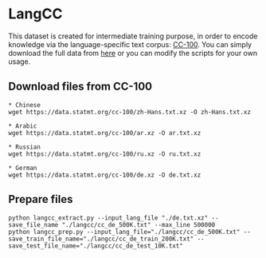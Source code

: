 # LangCC

This dataset is created for intermediate training purpose, in order to encode knowledge via the language-specific text corpus: [CC-100](https://data.statmt.org/cc-100/).
You can simply download the full data from [here](https://drive.google.com/drive/folders/18WSQQp6omwgR1KHzmyw13KQBBdd3voHB?usp=sharing) or you can modify the scripts for your own usage.


## Download files from CC-100
```
* Chinese
wget https://data.statmt.org/cc-100/zh-Hans.txt.xz -O zh-Hans.txt.xz

* Arabic
wget https://data.statmt.org/cc-100/ar.xz -O ar.txt.xz

* Russian
wget https://data.statmt.org/cc-100/ru.xz -O ru.txt.xz

* German
wget https://data.statmt.org/cc-100/de.xz -O de.txt.xz
```

## Prepare files
```
python langcc_extract.py --input_lang_file "./de.txt.xz" --save_file_name "./langcc/cc_de_500K.txt" --max_line 500000
python langcc_prep.py --input_lang_file="./langcc/cc_de_500K.txt" --save_train_file_name="./langcc/cc_de_train_200K.txt" --save_test_file_name="./langcc/cc_de_test_10K.txt"
```
